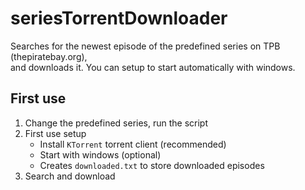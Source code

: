 # seriesTorrentDownloader

Searches for the newest episode of the predefined series on TPB (thepiratebay.org),<br/>
and downloads it. You can setup to start automatically with windows.

## First use

1. Change the predefined series, run the script
2. First use setup
   - Install `KTorrent` torrent client (recommended)
   - Start with windows (optional)
   - Creates `downloaded.txt` to store downloaded episodes
3. Search and download
